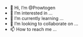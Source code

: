 - 👋 Hi, I’m @Prowtogen
- 👀 I’m interested in ...
- 🌱 I’m currently learning ...
- 💞️ I’m looking to collaborate on ...
- 📫 How to reach me ...

<!---
Prowtogen/Prowtogen is a ✨ special ✨ repository because its `README.md` (this file) appears on your GitHub profile.
You can click the Preview link to take a look at your changes.
--->

